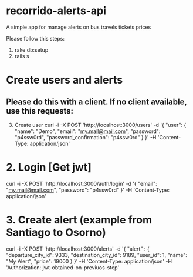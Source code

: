 # recorrido-alerts-api

A simple app for manage alerts on bus travels tickets prices

Please follow this steps:

1. rake db:setup
2. rails s

# Create users and alerts
## Please do this with a client. If no client available, use this requests:
3. Create user
curl -i -X POST 'http://localhost:3000/users' -d '{ "user": { "name": "Demo", "email": "my.mail@mail.com", "password": "p4ssw0rd", "password_confirmation": "p4ssw0rd" } }' -H 'Content-Type: application/json'

# 2. Login [Get jwt]
curl -i -X POST 'http://localhost:3000/auth/login' -d '{ "email": "my.mail@mail.com", "password": "p4ssw0rd" }' -H 'Content-Type: application/json'

# 3. Create alert (example from Santiago to Osorno)
curl -i -X POST 'http://localhost:3000/alerts' -d '{ "alert" : { "departure_city_id": 9333, "destination_city_id": 9189, "user_id": 1, "name": "My Alert", "price": 19000 } }' -H 'Content-Type: application/json' -H 'Authorization: jwt-obtained-on-previuos-step'
